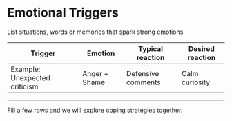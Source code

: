 # Emotional Triggers

List situations, words or memories that spark strong emotions.

| Trigger | Emotion | Typical reaction | Desired reaction |
|---------|---------|------------------|------------------|
| Example: Unexpected criticism | Anger + Shame | Defensive comments | Calm curiosity |

---
Fill a few rows and we will explore coping strategies together.